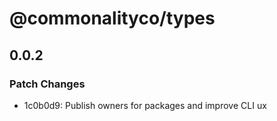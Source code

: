 # @commonalityco/types

## 0.0.2

### Patch Changes

- 1c0b0d9: Publish owners for packages and improve CLI ux
